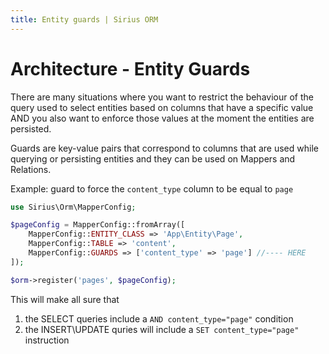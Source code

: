 ```yaml
---
title: Entity guards | Sirius ORM
---
```


# Architecture - Entity Guards

There are many situations where you want to restrict the behaviour of the query used to select entities based on columns that have a specific value AND you also want to enforce those values at the moment the entities are persisted.

Guards are key-value pairs that correspond to columns that are used while querying or persisting entities and they can be used on Mappers and Relations.

Example: guard to force the `content_type` column to be equal to `page`

```php
use Sirius\Orm\MapperConfig;

$pageConfig = MapperConfig::fromArray([
    MapperConfig::ENTITY_CLASS => 'App\Entity\Page',
    MapperConfig::TABLE => 'content',
    MapperConfig::GUARDS => ['content_type' => 'page'] //---- HERE
]);

$orm->register('pages', $pageConfig);
```

This will make all sure that

1. the SELECT queries include a `AND content_type="page"` condition
2. the INSERT\UPDATE quries will include a `SET content_type="page"` instruction